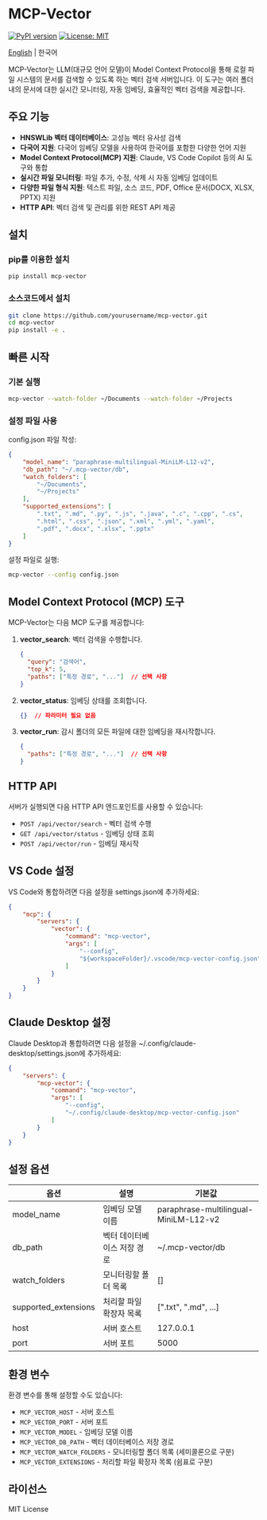 # MCP-Vector

[![PyPI version](https://badge.fury.io/py/mcp-vector.svg)](https://badge.fury.io/py/mcp-vector)
[![License: MIT](https://img.shields.io/badge/License-MIT-yellow.svg)](https://opensource.org/licenses/MIT)

[English](README_EN.md) | 한국어

MCP-Vector는 LLM(대규모 언어 모델)이 Model Context Protocol을 통해 로컬 파일 시스템의 문서를 검색할 수 있도록 하는 벡터 검색 서버입니다. 이 도구는 여러 폴더 내의 문서에 대한 실시간 모니터링, 자동 임베딩, 효율적인 벡터 검색을 제공합니다.

## 주요 기능

- **HNSWLib 벡터 데이터베이스**: 고성능 벡터 유사성 검색
- **다국어 지원**: 다국어 임베딩 모델을 사용하여 한국어를 포함한 다양한 언어 지원
- **Model Context Protocol(MCP) 지원**: Claude, VS Code Copilot 등의 AI 도구와 통합
- **실시간 파일 모니터링**: 파일 추가, 수정, 삭제 시 자동 임베딩 업데이트
- **다양한 파일 형식 지원**: 텍스트 파일, 소스 코드, PDF, Office 문서(DOCX, XLSX, PPTX) 지원
- **HTTP API**: 벡터 검색 및 관리를 위한 REST API 제공

## 설치

### pip를 이용한 설치

```bash
pip install mcp-vector
```

### 소스코드에서 설치

```bash
git clone https://github.com/yourusername/mcp-vector.git
cd mcp-vector
pip install -e .
```

## 빠른 시작

### 기본 실행

```bash
mcp-vector --watch-folder ~/Documents --watch-folder ~/Projects
```

### 설정 파일 사용

config.json 파일 작성:

```json
{
    "model_name": "paraphrase-multilingual-MiniLM-L12-v2",
    "db_path": "~/.mcp-vector/db",
    "watch_folders": [
        "~/Documents",
        "~/Projects"
    ],
    "supported_extensions": [
        ".txt", ".md", ".py", ".js", ".java", ".c", ".cpp", ".cs",
        ".html", ".css", ".json", ".xml", ".yml", ".yaml",
        ".pdf", ".docx", ".xlsx", ".pptx"
    ]
}
```

설정 파일로 실행:

```bash
mcp-vector --config config.json
```

## Model Context Protocol (MCP) 도구

MCP-Vector는 다음 MCP 도구를 제공합니다:

1. **vector_search**: 벡터 검색을 수행합니다.
   ```json
   {
     "query": "검색어",
     "top_k": 5,
     "paths": ["특정 경로", "..."]  // 선택 사항
   }
   ```

2. **vector_status**: 임베딩 상태를 조회합니다.
   ```json
   {}  // 파라미터 필요 없음
   ```

3. **vector_run**: 감시 폴더의 모든 파일에 대한 임베딩을 재시작합니다.
   ```json
   {
     "paths": ["특정 경로", "..."]  // 선택 사항
   }
   ```

## HTTP API

서버가 실행되면 다음 HTTP API 엔드포인트를 사용할 수 있습니다:

- `POST /api/vector/search` - 벡터 검색 수행
- `GET /api/vector/status` - 임베딩 상태 조회
- `POST /api/vector/run` - 임베딩 재시작

## VS Code 설정

VS Code와 통합하려면 다음 설정을 settings.json에 추가하세요:

```json
{
    "mcp": {
        "servers": {
            "vector": {
                "command": "mcp-vector",
                "args": [
                    "--config",
                    "${workspaceFolder}/.vscode/mcp-vector-config.json"
                ]
            }
        }
    }
}
```

## Claude Desktop 설정

Claude Desktop과 통합하려면 다음 설정을 ~/.config/claude-desktop/settings.json에 추가하세요:

```json
{
    "servers": {
        "mcp-vector": {
            "command": "mcp-vector",
            "args": [
                "--config", 
                "~/.config/claude-desktop/mcp-vector-config.json"
            ]
        }
    }
}
```

## 설정 옵션

| 옵션 | 설명 | 기본값 |
|------|------|--------|
| model_name | 임베딩 모델 이름 | paraphrase-multilingual-MiniLM-L12-v2 |
| db_path | 벡터 데이터베이스 저장 경로 | ~/.mcp-vector/db |
| watch_folders | 모니터링할 폴더 목록 | [] |
| supported_extensions | 처리할 파일 확장자 목록 | [".txt", ".md", ...] |
| host | 서버 호스트 | 127.0.0.1 |
| port | 서버 포트 | 5000 |

## 환경 변수

환경 변수를 통해 설정할 수도 있습니다:

- `MCP_VECTOR_HOST` - 서버 호스트
- `MCP_VECTOR_PORT` - 서버 포트
- `MCP_VECTOR_MODEL` - 임베딩 모델 이름
- `MCP_VECTOR_DB_PATH` - 벡터 데이터베이스 저장 경로
- `MCP_VECTOR_WATCH_FOLDERS` - 모니터링할 폴더 목록 (세미콜론으로 구분)
- `MCP_VECTOR_EXTENSIONS` - 처리할 파일 확장자 목록 (쉼표로 구분)

## 라이선스

MIT License
